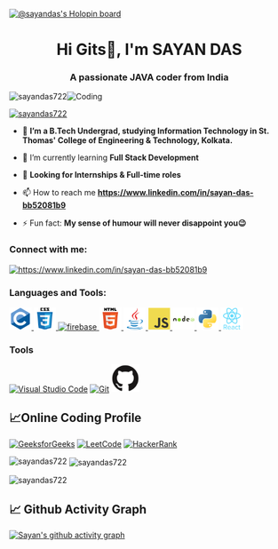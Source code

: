 
[![@sayandas's Holopin board](https://holopin.me/sayandas)](https://holopin.io/@sayandas)
<h1 align="center">Hi Gits👋, I'm SAYAN DAS</h1>
<h3 align="center">A passionate JAVA coder from India</h3>
<img align="right" alt="Coding" width="400" src="https://miro.medium.com/max/1360/1*IRGHmiGsa16stedQvIaZfw.gif">


<p align="left"> <img src="https://komarev.com/ghpvc/?username=sayandas722&label=Profile%20views&color=0e75b6&style=flat" alt="sayandas722" /> </p>

<p align="left"><a href="https://github.com/ryo-ma/github-profile-trophy"><img src="https://github-profile-trophy.vercel.app/?username=sayandas722" alt="sayandas722" /></a> </p>

- 🔭 **I’m a B.Tech Undergrad, studying Information Technology in St. Thomas' College of Engineering & Technology, Kolkata.**

- 🌱 I’m currently learning **Full Stack Development**

- 👯 **Looking for Internships & Full-time roles**

- 📫 How to reach me **https://www.linkedin.com/in/sayan-das-bb52081b9**

- ⚡ Fun fact: **My sense of humour will never disappoint you😉**

<h3 align="left">Connect with me:</h3>
<p align="left">
<a href="https://linkedin.com/in/https://www.linkedin.com/in/sayan-das-bb52081b9" target="blank"><img align="center" src="https://raw.githubusercontent.com/rahuldkjain/github-profile-readme-generator/master/src/images/icons/Social/linked-in-alt.svg" alt="https://www.linkedin.com/in/sayan-das-bb52081b9" height="30" width="40" /></a>
</p>

<h3 align="left">Languages and Tools:</h3>
<p align="left"> <a href="https://www.cprogramming.com/" target="_blank" rel="noreferrer"> <img src="https://raw.githubusercontent.com/devicons/devicon/master/icons/c/c-original.svg" alt="c" width="40" height="40"/> </a> <a href="https://www.w3schools.com/css/" target="_blank" rel="noreferrer"> <img src="https://raw.githubusercontent.com/devicons/devicon/master/icons/css3/css3-original-wordmark.svg" alt="css3" width="40" height="40"/> </a> <a href="https://firebase.google.com/" target="_blank" rel="noreferrer"> <img src="https://www.vectorlogo.zone/logos/firebase/firebase-icon.svg" alt="firebase" width="40" height="40"/> </a> <a href="https://www.w3.org/html/" target="_blank" rel="noreferrer"> <img src="https://raw.githubusercontent.com/devicons/devicon/master/icons/html5/html5-original-wordmark.svg" alt="html5" width="40" height="40"/> </a> <a href="https://www.java.com" target="_blank" rel="noreferrer"> <img src="https://raw.githubusercontent.com/devicons/devicon/master/icons/java/java-original.svg" alt="java" width="40" height="40"/> </a> <a href="https://developer.mozilla.org/en-US/docs/Web/JavaScript" target="_blank" rel="noreferrer"> <img src="https://raw.githubusercontent.com/devicons/devicon/master/icons/javascript/javascript-original.svg" alt="javascript" width="40" height="40"/> </a> <a href="https://nodejs.org" target="_blank" rel="noreferrer"> <img src="https://raw.githubusercontent.com/devicons/devicon/master/icons/nodejs/nodejs-original-wordmark.svg" alt="nodejs" width="40" height="40"/> </a> <a href="https://www.python.org" target="_blank" rel="noreferrer"> <img src="https://raw.githubusercontent.com/devicons/devicon/master/icons/python/python-original.svg" alt="python" width="40" height="40"/> </a> <a href="https://reactjs.org/" target="_blank" rel="noreferrer"> <img src="https://raw.githubusercontent.com/devicons/devicon/master/icons/react/react-original-wordmark.svg" alt="react" width="40" height="40"/> </a> </p>

### Tools
 <a href="https://code.visualstudio.com/" title="Visual Studio Code"><img margin="10px" src="https://github.com/get-icon/geticon/raw/master/icons/visual-studio-code.svg" alt="Visual Studio Code" width="50px" height="50px"></a>
 <a href="https://git-scm.com/" title="Git"><img margin="10px" src="https://github.com/get-icon/geticon/raw/master/icons/git-icon.svg" alt="Git" width="50px" height="50px"></a>
 <a href="https://github.com/" target="_blank" rel="noreferrer"><img src="https://raw.githubusercontent.com/devicons/devicon/master/icons/github/github-original.svg" alt="git" width="50" height="50" /></a>
 
 ## 📈Online Coding Profile

<a>
   <a href="https://auth.geeksforgeeks.org/user/dassayan"><img alt="GeeksforGeeks" src="https://img.shields.io/badge/GeeksforGeeks-black?style=flat-square&logo=geeksforgeeks"></a>
   <a href="https://leetcode.com/sayandas722/"><img alt="LeetCode" src="https://img.shields.io/badge/LeetCode-black?style=flat-square&logo=leetcode"></a>
   <a href="https://www.hackerrank.com/sayanstyles2000"><img alt="HackerRank" src="https://img.shields.io/badge/HackerRank-black?style=flat-square&logo=hackerrank"></a>
 

<p><img align="left" src="https://github-readme-stats.vercel.app/api/top-langs?username=sayandas722&show_icons=true&locale=en&layout=compact" alt="sayandas722" /></p>

<p>&nbsp;<img align="center" src="https://github-readme-stats.vercel.app/api?username=sayandas722&show_icons=true&locale=en" alt="sayandas722" /></p>

<p><img align="center" src="https://github-readme-streak-stats.herokuapp.com/?user=sayandas722&" alt="sayandas722" /></p>

## 📈 Github Activity Graph
[![Sayan's github activity graph](https://activity-graph.herokuapp.com/graph?username=sayandas722&theme=react-dark)](https://github.com/SoumyadeepMukherjee/github-readme-activity-graph)
